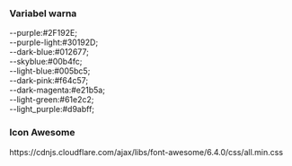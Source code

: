 <h3>Variabel warna</h3>
<p>
    --purple:#2F192E;<br>
    --purple-light:#30192D;<br>
    --dark-blue:#012677;<br>
    --skyblue:#00b4fc;<br>
    --light-blue:#005bc5;<br>
    --dark-pink:#f64c57;<br>
    --dark-magenta:#e21b5a;<br>
    --light-green:#61e2c2;<br>
    --light_purple:#d9abff;<br>
</p>
<h3>Icon Awesome</h3>
https://cdnjs.cloudflare.com/ajax/libs/font-awesome/6.4.0/css/all.min.css